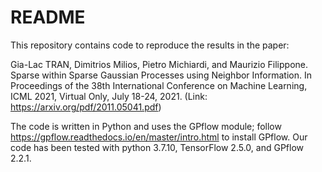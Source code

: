 # README #

This repository contains code to reproduce the results in the paper:

Gia-Lac TRAN,  Dimitrios Milios, Pietro Michiardi, and Maurizio Filippone. Sparse within Sparse Gaussian Processes using Neighbor Information. In Proceedings of the 38th International Conference on Machine Learning, ICML 2021, Virtual Only, July 18-24, 2021.
(Link: https://arxiv.org/pdf/2011.05041.pdf)

The code is written in Python and uses the GPflow module; follow https://gpflow.readthedocs.io/en/master/intro.html to install GPflow. Our code has been tested with python 3.7.10, TensorFlow 2.5.0, and GPflow 2.2.1.
